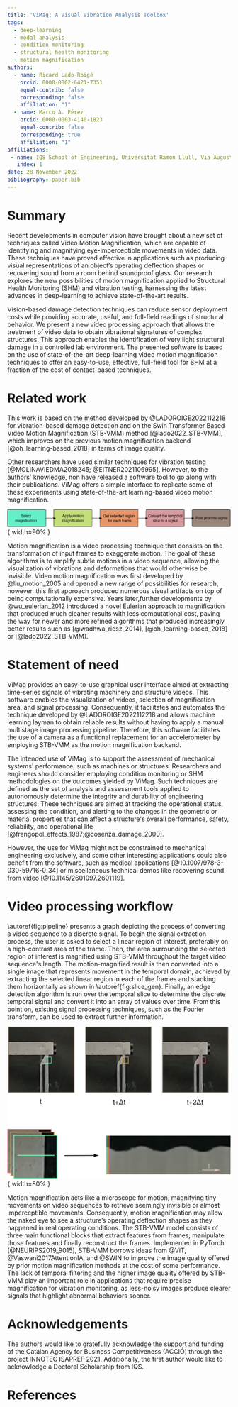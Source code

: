 ```yaml
---
title: 'ViMag: A Visual Vibration Analysis Toolbox'
tags:
  - deep-learning
  - modal analysis
  - condition monitoring
  - structural health monitoring
  - motion magnification
authors:
  - name: Ricard Lado-Roigé
    orcid: 0000-0002-6421-7351
    equal-contrib: false
    corresponding: false
    affiliation: "1"
  - name: Marco A. Pérez
    orcid: 0000-0003-4140-1823
    equal-contrib: false
    corresponding: true
    affiliation: "1"
affiliations:
 - name: IQS School of Engineering, Universitat Ramon Llull, Via Augusta 390, 08017 Barcelona, Spain
   index: 1
date: 28 November 2022
bibliography: paper.bib
---
```


# Summary

Recent developments in computer vision have brought about a new set of techniques called Video Motion Magnification, which are capable of identifying and magnifying eye-imperceptible movements in video data. These techniques have proved effective in applications such as producing visual representations of an object’s operating deflection shapes or recovering sound from a room behind soundproof glass. Our research explores the new possibilities of motion magnification applied to Structural Health Monitoring (SHM) and vibration testing, harnessing the latest advances in deep-learning to achieve state-of-the-art results.

Vision-based damage detection techniques can reduce sensor deployment costs while providing accurate, useful, and full-field readings of structural behavior. We present a new video processing approach that allows the treatment of video data to obtain vibrational signatures of complex structures. This approach enables the identification of very light structural damage in a controlled lab environment. The presented software is based on the use of state-of-the-art deep-learning video motion magnification techniques to offer an easy-to-use, effective, full-field tool for SHM at a fraction of the cost of contact-based techniques.

# Related work

This work is based on the method developed by @LADOROIGE2022112218 for vibration-based damage detection and on the Swin Transformer Based Video Motion Magnification (STB-VMM) method [@lado2022_STB-VMM], which improves on the previous motion magnification backend [@oh_learning-based_2018] in terms of image quality.

Other researchers have used similar techniques for vibration testing [@MOLINAVIEDMA2018245; @EITNER2021106995]. However, to the authors' knowledge, non have released a software tool to go along with their publications. ViMag offers a simple interface to replicate some of these experiments using state-of-the-art learning-based video motion magnification.

![Video sequence to signal pipeline \label{fig:pipeline}](pipeline_chart.png){ width=90% }

Motion magnification is a video processing technique that consists on the transformation of input frames to exaggerate motion. The goal of these algorithms is to amplify subtle motions in a video sequence, allowing the visualization of vibrations and deformations that would otherwise be invisible. Video motion magnification was first developed by @liu_motion_2005 and opened a new range of possibilities for research, however, this first approach produced numerous visual artifacts on top of being computationally expensive. Years later,further developments by @wu_eulerian_2012 introduced a novel Eulerian approach to magnification that produced much cleaner results with less computational cost, paving the way for newer and more refined algorithms that produced increasingly better results such as [@wadhwa_riesz_2014], [@oh_learning-based_2018] or [@lado2022_STB-VMM].

# Statement of need

ViMag provides an easy-to-use graphical user interface aimed at extracting time-series signals of vibrating machinery and structure videos. This software enables the visualization of videos, selection of magnification area, and signal processing. Consequently, it facilitates and automates the technique developed by @LADOROIGE2022112218 and allows machine learning layman to obtain reliable results without having to apply a manual multistage image processing pipeline. Therefore, this software facilitates the use of a camera as a functional replacement for an accelerometer by employing STB-VMM as the motion magnification backend.

The intended use of ViMag is to support the assessment of mechanical systems' performance, such as machines or structures. Researchers and engineers should consider employing condition monitoring or SHM methodologies on the outcomes yielded by ViMag. Such techniques are defined as the set of analysis and assessment tools applied to autonomously determine the integrity and durability of engineering structures. These techniques are aimed at tracking the operational status, assessing the condition, and alerting to the changes in the geometric or material properties that can affect a structure's overall performance, safety, reliability, and operational life [@frangopol_effects_1987;@cosenza_damage_2000].

However, the use for ViMag might not be constrained to mechanical engineering exclusively, and some other interesting applications could also benefit from the software, such as medical applications [@10.1007/978-3-030-59716-0_34] or miscellaneous technical demos like recovering sound from video [@10.1145/2601097.2601119].


# Video processing workflow

\autoref{fig:pipeline} presents a graph depicting the process of converting a video sequence to a discrete signal. To begin the signal extraction process, the user is asked to select a linear region of interest, preferably on a high-contrast area of the frame. Then, the area surrounding the selected region of interest is magnified using STB-VMM throughout the target video sequence's length. The motion-magnified result is then converted into a single image that represents movement in the temporal domain, achieved by extracting the selected linear region in each of the frames and stacking them horizontally as shown in \autoref{fig:slice_gen}. Finally, an edge detection algorithm is run over the temporal slice to determine the discrete temporal signal and convert it into an array of values over time. From this point on, existing signal processing techniques, such as the Fourier transform, can be used to extract further information.

![Video sequence transformation to temporal slice \label{fig:slice_gen}](slice_gen.png){ width=80% }

Motion magnification acts like a microscope for motion, magnifying tiny movements on video sequences to retrieve seemingly invisible or almost imperceptible movements. Consequently, motion magnification may allow the naked eye to see a structure’s operating deflection shapes as they happened in real operating conditions. The STB-VMM model consists of three main functional blocks that extract features from frames, manipulate those features and finally reconstruct the frames. Implemented in PyTorch [@NEURIPS2019_9015], STB-VMM borrows ideas from @ViT, @Vaswani2017AttentionIA, and @SWIN to improve the image quality offered by prior motion magnification methods at the cost of some performance. The lack of temporal filtering and the higher image quality offered by STB-VMM play an important role in applications that require precise magnification for vibration monitoring, as less-noisy images produce clearer signals that highlight abnormal behaviors sooner.


# Acknowledgements

The authors would like to gratefully acknowledge the support and funding of the Catalan Agency for Business
Competitiveness (ACCIÓ) through the project INNOTEC ISAPREF 2021. Additionally, the first author would like to
acknowledge a Doctoral Scholarship from IQS.


# References